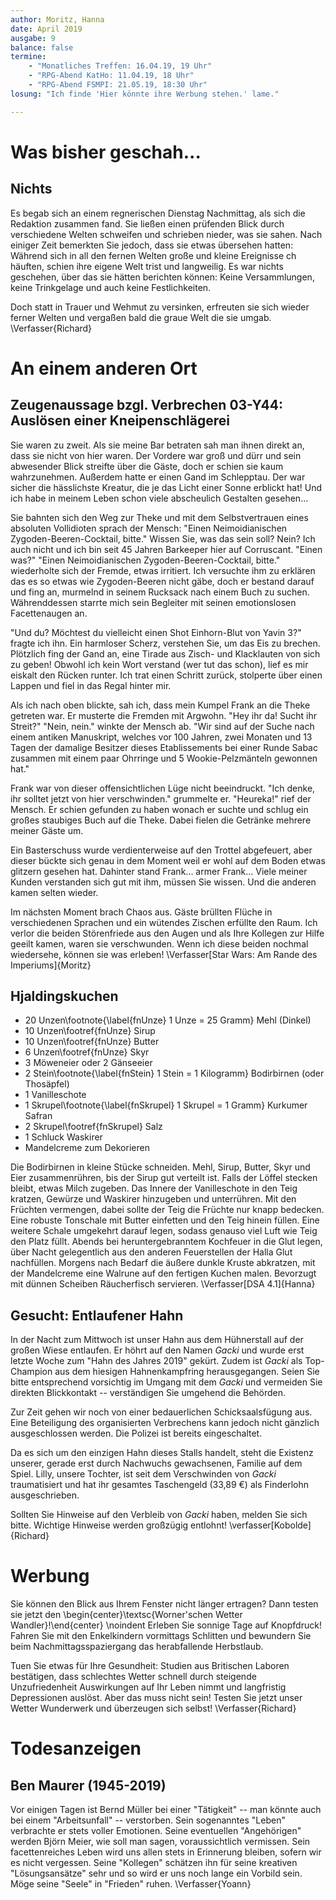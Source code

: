 ```yaml
---
author: Moritz, Hanna
date: April 2019
ausgabe: 9
balance: false
termine:
    - "Monatliches Treffen: 16.04.19, 19 Uhr"
    - "RPG-Abend KatHo: 11.04.19, 18 Uhr"
    - "RPG-Abend FSMPI: 21.05.19, 18:30 Uhr"
losung: "Ich finde 'Hier könnte ihre Werbung stehen.' lame."

---
```


# Was bisher geschah...

## Nichts
Es begab sich an einem regnerischen Dienstag Nachmittag, als sich die Redaktion zusammen fand.
Sie ließen einen prüfenden Blick durch verschiedene Welten schweifen und schrieben nieder, was sie sahen.
Nach einiger Zeit bemerkten Sie jedoch, dass sie etwas übersehen hatten: Während sich in all den fernen Welten große und kleine Ereignisse ch häuften, schien ihre eigene Welt trist und langweilig.
Es war nichts geschehen, über das sie hätten berichten können: Keine Versammlungen, keine Trinkgelage und auch keine Festlichkeiten.

Doch statt in Trauer und Wehmut zu versinken, erfreuten sie sich wieder ferner Welten und vergaßen bald die graue Welt die sie umgab.
\Verfasser{Richard}

# An einem anderen Ort

## Zeugenaussage bzgl. Verbrechen 03-Y44: Auslösen einer Kneipenschlägerei
Sie waren zu zweit. Als sie meine Bar betraten sah man ihnen direkt an, dass sie nicht von hier waren. Der Vordere war groß und dürr und sein abwesender Blick streifte über die Gäste, doch er schien sie kaum wahrzunehmen. Außerdem hatte er einen Gand im Schlepptau. Der war sicher die hässlichste Kreatur, die je das Licht einer Sonne erblickt hat! Und ich habe in meinem Leben schon viele abscheulich Gestalten gesehen...

Sie bahnten sich den Weg zur Theke und mit dem Selbstvertrauen eines absoluten Vollidioten sprach der Mensch: "Einen Neimoidianischen Zygoden-Beeren-Cocktail, bitte." Wissen Sie, was das sein soll? Nein? Ich auch nicht und ich bin seit 45 Jahren Barkeeper hier auf Corruscant. "Einen was?" "Einen Neimoidianischen Zygoden-Beeren-Cocktail, bitte." wiederholte sich der Fremde, etwas irritiert. Ich versuchte ihm zu erklären das es so etwas wie Zygoden-Beeren nicht gäbe, doch er bestand darauf und fing an, murmelnd in seinem Rucksack nach einem Buch zu suchen. Währenddessen starrte mich sein Begleiter mit seinen emotionslosen Facettenaugen an.

"Und du? Möchtest du vielleicht einen Shot Einhorn-Blut von Yavin 3?" fragte ich ihn. Ein harmloser Scherz, verstehen Sie, um das Eis zu brechen. Plötzlich fing der Gand an, eine Tirade aus Zisch- und Klacklauten von sich zu geben! Obwohl ich kein Wort verstand (wer tut das schon), lief es mir eiskalt den Rücken runter. Ich trat einen Schritt zurück, stolperte über einen Lappen und fiel in das Regal hinter mir.

Als ich nach oben blickte, sah ich, dass mein Kumpel Frank an die Theke getreten war. Er musterte die Fremden mit Argwohn. "Hey ihr da! Sucht ihr Streit?" "Nein, nein." winkte der Mensch ab. "Wir sind auf der Suche nach einem antiken Manuskript, welches vor 100 Jahren, zwei Monaten und 13 Tagen der damalige Besitzer dieses Etablissements bei einer Runde Sabac zusammen mit einem paar Ohrringe und 5 Wookie-Pelzmänteln gewonnen hat."

Frank war von dieser offensichtlichen Lüge nicht beeindruckt. "Ich denke, ihr solltet jetzt von hier verschwinden." grummelte er. "Heureka!" rief der Mensch. Er schien gefunden zu haben wonach er suchte und schlug ein großes staubiges Buch auf die Theke. Dabei fielen die Getränke mehrere meiner Gäste um.

Ein Basterschuss wurde verdienterweise auf den Trottel abgefeuert, aber dieser bückte sich genau in dem Moment weil er wohl auf dem Boden etwas glitzern gesehen hat. Dahinter stand Frank... armer Frank... Viele meiner Kunden verstanden sich gut mit ihm, müssen Sie wissen. Und die anderen kamen selten wieder.

Im nächsten Moment brach Chaos aus. Gäste brüllten Flüche in verschiedenen Sprachen und ein wütendes Zischen erfüllte den Raum. Ich verlor die beiden Störenfriede aus den Augen und als Ihre Kollegen zur Hilfe geeilt kamen, waren sie verschwunden. Wenn ich diese beiden nochmal wiedersehe, können sie was erleben!
\Verfasser[Star Wars: Am Rande des Imperiums]{Moritz}

## Hjaldingskuchen
- 20 Unzen\footnote{\label{fnUnze} 1 Unze = 25 Gramm} Mehl (Dinkel)
- 10 Unzen\footref{fnUnze} Sirup
- 10 Unzen\footref{fnUnze} Butter
- 6 Unzen\footref{fnUnze} Skyr
- 3 Möweneier oder 2 Gänseeier
- 2 Stein\footnote{\label{fnStein} 1 Stein = 1 Kilogramm} Bodirbirnen (oder Thosäpfel)
- 1 Vanilleschote
- 1 Skrupel\footnote{\label{fnSkrupel} 1 Skrupel = 1 Gramm} Kurkumer Safran
- 2 Skrupel\footref{fnSkrupel} Salz
- 1 Schluck Waskirer
- Mandelcreme zum Dekorieren

Die Bodirbirnen in kleine Stücke schneiden. Mehl, Sirup, Butter, Skyr und Eier zusammenrühren, bis der Sirup gut verteilt ist. Falls der Löffel stecken bleibt, etwas Milch zugeben. Das Innere der Vanilleschote in den Teig kratzen, Gewürze und Waskirer hinzugeben und unterrühren. Mit den Früchten vermengen, dabei sollte der Teig die Früchte nur knapp bedecken. Eine robuste Tonschale mit Butter einfetten und den Teig hinein füllen. Eine weitere Schale umgekehrt darauf legen, sodass genauso viel Luft wie Teig den Platz füllt. Abends bei heruntergebranntem Kochfeuer in die Glut legen, über Nacht gelegentlich aus den anderen Feuerstellen der Halla Glut nachfüllen. Morgens nach Bedarf die äußere dunkle Kruste abkratzen, mit der Mandelcreme eine Walrune auf den fertigen Kuchen malen. Bevorzugt mit dünnen Scheiben Räucherfisch servieren.
\Verfasser[DSA 4.1]{Hanna}

## Gesucht: Entlaufener Hahn
In der Nacht zum Mittwoch ist unser Hahn aus dem Hühnerstall auf der großen Wiese entlaufen.
Er höhrt auf den Namen _Gacki_ und wurde erst letzte Woche zum "Hahn des Jahres 2019" gekürt.
Zudem ist _Gacki_ als Top-Champion aus dem hiesigen Hahnenkampfring herausgegangen.
Seien Sie bitte entsprechend vorsichtig im Umgang mit dem _Gacki_ und vermeiden Sie direkten Blickkontakt -- verständigen Sie umgehend die Behörden.

Zur Zeit gehen wir noch von einer bedauerlichen Schicksaalsfügung aus.
Eine Beteiligung des organisierten Verbrechens kann jedoch nicht gänzlich ausgeschlossen werden.
Die Polizei ist bereits eingeschaltet.

Da es sich um den einzigen Hahn dieses Stalls handelt, steht die Existenz unserer, gerade erst durch Nachwuchs gewachsenen, Familie auf dem Spiel.
Lilly, unsere Tochter, ist seit dem Verschwinden von _Gacki_ traumatisiert und hat ihr gesamtes Taschengeld (33,89 €) als Finderlohn ausgeschrieben.

Sollten Sie Hinweise auf den Verbleib von _Gacki_ haben, melden Sie sich bitte.
Wichtige Hinweise werden großzügig entlohnt!
\verfasser[Kobolde]{Richard}


# Werbung
Sie können den Blick aus Ihrem Fenster nicht länger ertragen?
Dann testen sie jetzt den
\begin{center}\textsc{Worner'schen Wetter Wandler}!\end{center} \noindent
Erleben Sie sonnige Tage auf Knopfdruck!
Fahren Sie mit den Enkelkindern vormittags Schlitten und bewundern Sie beim Nachmittagsspaziergang das herabfallende Herbstlaub.

Tuen Sie etwas für Ihre Gesundheit: Studien aus Britischen Laboren bestätigen, dass schlechtes Wetter schnell durch steigende Unzufriedenheit Auswirkungen auf Ihr Leben nimmt und langfristig Depressionen auslöst.
Aber das muss nicht sein!
Testen Sie jetzt unser Wetter Wunderwerk und überzeugen sich selbst!
\Verfasser{Richard}

# Todesanzeigen
## Ben Maurer (1945-2019)
Vor einigen Tagen ist Bernd Müller bei einer "Tätigkeit" -- man könnte auch bei einem "Arbeitsunfall" -- verstorben. Sein sogenanntes "Leben" verbrachte er stets voller Emotionen. Seine eventuellen "Angehörigen" werden Björn Meier, wie soll man sagen, voraussichtlich vermissen. Sein facettenreiches Leben wird uns allen stets in Erinnerung bleiben, sofern wir es nicht vergessen. Seine "Kollegen" schätzen ihn für seine kreativen "Lösungsansätze" sehr und so wird er uns noch lange ein Vorbild sein.
Möge seine "Seele" in "Frieden" ruhen.
\Verfasser{Yoann}
